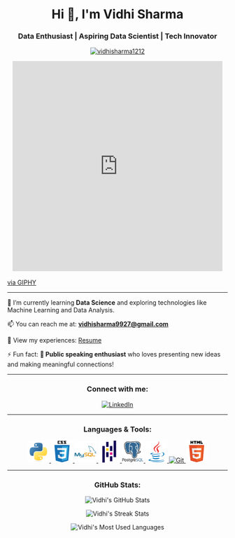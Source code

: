 <h1 align="center">
  Hi 👋, I'm Vidhi Sharma
  
</h1>
<h3 align="center">
  Data Enthusiast | Aspiring Data Scientist | Tech Innovator
</h3>

<p align="center">
  <a href="https://github.com/ryo-ma/github-profile-trophy">
    <img src="https://github-profile-trophy.vercel.app/?username=vidhisharma1212&theme=dark&no-frame=true&row=1&column=4" alt="vidhisharma1212" />
  </a>
</p>

<p align="center">
  
  <iframe src="https://giphy.com/embed/LaVp0AyqR5bGsC5Cbm" width="480" height="480" style="" frameBorder="0" class="giphy-embed" allowFullScreen></iframe><p><a href="https://giphy.com/gifs/pudgypenguins-lie-dev-data-doesnt-LaVp0AyqR5bGsC5Cbm">via GIPHY</a></p>
</p>

---

<p align="left">
  🌱 I’m currently learning <strong>Data Science</strong> and exploring technologies like Machine Learning and Data Analysis.
</p>

<p align="left">
  📫 You can reach me at: <strong><a href="mailto:vidhisharma9927@gmail.com">vidhisharma9927@gmail.com</a></strong>
</p>

<p align="left">
  📄 View my experiences: <a href="https://drive.google.com/file/d/1rXNIyINg5a1ODBxCe3QI8dfoWikE9E2A/view?usp=sharing" target="_blank">Resume</a>
</p>

<p align="left">
  ⚡ Fun fact: <strong>🎤 Public speaking enthusiast</strong> who loves presenting new ideas and making meaningful connections!
</p>

---

<h3 align="center">Connect with me:</h3>
<p align="center">
  <a href="https://www.linkedin.com/in/vidhi-sharma-4b182927a" target="blank">
    <img src="https://raw.githubusercontent.com/rahuldkjain/github-profile-readme-generator/master/src/images/icons/Social/linked-in-alt.svg" alt="LinkedIn" height="40" width="40" />
  </a>
</p>

---

<h3 align="center">Languages & Tools:</h3>
<p align="center">
  <a href="https://www.python.org" target="_blank">
    <img src="https://raw.githubusercontent.com/devicons/devicon/master/icons/python/python-original.svg" alt="Python" width="50" height="50" />
  </a>
  <a href="https://www.w3schools.com/css/" target="_blank">
    <img src="https://raw.githubusercontent.com/devicons/devicon/master/icons/css3/css3-original-wordmark.svg" alt="CSS" width="50" height="50" />
  </a>
  <a href="https://www.mysql.com/" target="_blank">
    <img src="https://raw.githubusercontent.com/devicons/devicon/master/icons/mysql/mysql-original-wordmark.svg" alt="MySQL" width="50" height="50" />
  </a>
  <a href="https://pandas.pydata.org/" target="_blank">
    <img src="https://raw.githubusercontent.com/devicons/devicon/2ae2a900d2f041da66e950e4d48052658d850630/icons/pandas/pandas-original.svg" alt="Pandas" width="50" height="50" />
  </a>
  <a href="https://www.postgresql.org" target="_blank">
    <img src="https://raw.githubusercontent.com/devicons/devicon/master/icons/postgresql/postgresql-original-wordmark.svg" alt="PostgreSQL" width="50" height="50" />
  </a>
  <a href="https://www.java.com" target="_blank">
    <img src="https://raw.githubusercontent.com/devicons/devicon/master/icons/java/java-original.svg" alt="Java" width="50" height="50" />
  </a>
  <a href="https://git-scm.com/" target="_blank">
    <img src="https://www.vectorlogo.zone/logos/git-scm/git-scm-icon.svg" alt="Git" width="50" height="50" />
  </a>
  <a href="https://www.w3.org/html/" target="_blank">
    <img src="https://raw.githubusercontent.com/devicons/devicon/master/icons/html5/html5-original-wordmark.svg" alt="HTML5" width="50" height="50" />
  </a>
</p>

---

<h3 align="center">GitHub Stats:</h3>
<p align="center">
  <img src="https://github-readme-stats.vercel.app/api?username=vidhisharma1212&show_icons=true&theme=dark&locale=en" alt="Vidhi's GitHub Stats" />
</p>

<p align="center">
  <img src="https://github-readme-streak-stats.herokuapp.com/?user=vidhisharma1212&theme=dark" alt="Vidhi's Streak Stats" />
</p>

<p align="center">
  <img src="https://github-readme-stats.vercel.app/api/top-langs?username=vidhisharma1212&show_icons=true&theme=dark&locale=en&layout=compact" alt="Vidhi's Most Used Languages" />
</p>
